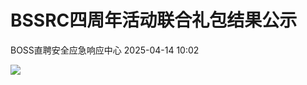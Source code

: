 #  BSSRC四周年活动联合礼包结果公示   
 BOSS直聘安全应急响应中心   2025-04-14 10:02  
  
![](https://mmbiz.qpic.cn/sz_mmbiz_png/DlvmMBxrSDah6WEsIq2vvicnUHGlymNAjibP9HeWxrxVBVwJKiap2YtJjnSaMjwfrAURcEZ3gQlSic1ku8sic2waJ9g/640?wx_fmt=png&from=appmsg "")  
  
  
